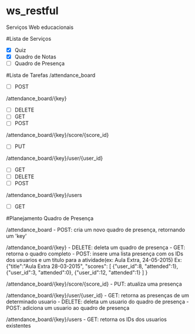 ws_restful
=============
Serviços Web educacionais

#Lista de Serviços
- [x] Quiz
- [x] Quadro de Notas
- [ ] Quadro de Presença

#Lista de Tarefas
/attendance_board
- [ ] POST

/attendance_board/{key}
- [ ] DELETE
- [ ] GET
- [ ] POST

/attendance_board/{key}/score/{score_id}
- [ ] PUT

/attendance_board/{key}/user/{user_id}
- [ ] GET
- [ ] DELETE
- [ ] POST

/attendance_board/{key}/users
- [ ] GET

#Planejamento Quadro de Presença

/attendance_board
    - POST: cria um novo quadro de presença, retornando um 'key'

/attendance_board/{key}
    - DELETE: deleta um quadro de presença
    - GET: retorna o quadro completo
    - POST: insere uma lista presença com os IDs dos usuarios e um titulo para a atividade(ex: Aula Extra, 24-05-2015)
        Ex: {"title":"Aula Extra 28-03-2015", "scores":
                [
                    {"user_id":8, "attended":1},
                    {"user_id":3, "attended":0},
                    {"user_id":12, "attended":1}
                ]
            }

/attendance_board/{key}/score/{score_id}
    - PUT: atualiza uma presença

/attendance_board/{key}/user/{user_id}
    - GET: retorna as presenças de um determinado usuario
    - DELETE: deleta um usuario do quadro de presença
    - POST: adiciona um usuario ao quadro de presença

/attendance_board/{key}/users
    - GET: retorna os IDs dos usuarios existentes

